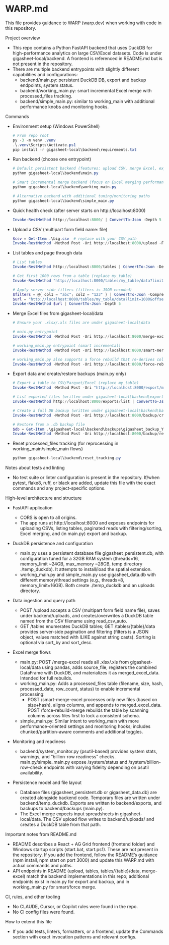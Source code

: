 # WARP.md

This file provides guidance to WARP (warp.dev) when working with code in this repository.

Project overview
- This repo contains a Python FastAPI backend that uses DuckDB for high-performance analytics on large CSV/Excel datasets. Code is under gigasheet-local/backend. A frontend is referenced in README.md but is not present in the repository.
- There are multiple backend entrypoints with slightly different capabilities and configurations:
  - backend/main.py: persistent DuckDB DB, export and backup endpoints, system status.
  - backend/working_main.py: smart incremental Excel merge with processed_files tracking.
  - backend/simple_main.py: similar to working_main with additional performance knobs and monitoring hooks.

Commands
- Environment setup (Windows PowerShell)
  ```powershell path=null start=null
  # From repo root
  py -3 -m venv .venv
  .\.venv\Scripts\Activate.ps1
  pip install -r gigasheet-local\backend\requirements.txt
  ```

- Run backend (choose one entrypoint)
  ```powershell path=null start=null
  # Default persistent backend (features: upload CSV, merge Excel, export, backup)
  python gigasheet-local\backend\main.py

  # Smart incremental merge backend (focus on Excel merging performance)
  python gigasheet-local\backend\working_main.py

  # Alternative backend with additional tuning/monitoring paths
  python gigasheet-local\backend\simple_main.py
  ```

- Quick health check (after server starts on http://localhost:8000)
  ```powershell path=null start=null
  Invoke-RestMethod http://localhost:8000/ | ConvertTo-Json -Depth 5
  ```

- Upload a CSV (multipart form field name: file)
  ```powershell path=null start=null
  $csv = Get-Item .\big.csv  # replace with your CSV path
  Invoke-RestMethod -Method Post -Uri http://localhost:8000/upload -Form @{ file = $csv } | ConvertTo-Json -Depth 5
  ```

- List tables and page through data
  ```powershell path=null start=null
  # List tables
  Invoke-RestMethod http://localhost:8000/tables | ConvertTo-Json -Depth 5

  # Get first 1000 rows from a table (replace my_table)
  Invoke-RestMethod "http://localhost:8000/tables/my_table/data?limit=1000&offset=0" | ConvertTo-Json -Depth 5

  # Apply server-side filters (filters is JSON-encoded)
  $filters = @{ col1 = "abc"; col2 = "123" } | ConvertTo-Json -Compress
  $url = "http://localhost:8000/tables/my_table/data?limit=1000&offset=0&filters=$([uri]::EscapeDataString($filters))"
  Invoke-RestMethod $url | ConvertTo-Json -Depth 5
  ```

- Merge Excel files from gigasheet-local/data
  ```powershell path=null start=null
  # Ensure your .xlsx/.xls files are under gigasheet-local\data

  # main.py entrypoint
  Invoke-RestMethod -Method Post -Uri http://localhost:8000/merge-excel | ConvertTo-Json -Depth 5

  # working_main.py entrypoint (smart incremental)
  Invoke-RestMethod -Method Post -Uri http://localhost:8000/smart-merge-excel | ConvertTo-Json -Depth 5

  # working_main.py also supports a force rebuild that re-derives columns
  Invoke-RestMethod -Method Post -Uri http://localhost:8000/force-rebuild-merge | ConvertTo-Json -Depth 5
  ```

- Export data and create/restore backups (main.py only)
  ```powershell path=null start=null
  # Export a table to CSV/Parquet/Excel (replace my_table)
  Invoke-RestMethod -Method Post -Uri "http://localhost:8000/export/my_table?format=parquet" | ConvertTo-Json -Depth 5

  # List exported files (written under gigasheet-local\backend\exports)
  Invoke-RestMethod http://localhost:8000/exports/list | ConvertTo-Json -Depth 5

  # Create a full DB backup (written under gigasheet-local\backend\backups)
  Invoke-RestMethod -Method Post -Uri http://localhost:8000/backup/create | ConvertTo-Json -Depth 5

  # Restore from a .db backup file
  $db = Get-Item .\gigasheet-local\backend\backups\gigasheet_backup_YYYYmmdd_HHMMSS.db
  Invoke-RestMethod -Method Post -Uri http://localhost:8000/backup/restore -Form @{ file = $db } | ConvertTo-Json -Depth 5
  ```

- Reset processed_files tracking (for reprocessing in working_main/simple_main flows)
  ```powershell path=null start=null
  python gigasheet-local\backend\reset_tracking.py
  ```

Notes about tests and linting
- No test suite or linter configuration is present in the repository. If/when pytest, flake8, ruff, or black are added, update this file with the exact commands and any project-specific options.

High-level architecture and structure
- FastAPI application
  - CORS is open to all origins.
  - The app runs at http://localhost:8000 and exposes endpoints for uploading CSVs, listing tables, paginated reads with filtering/sorting, Excel merging, and (in main.py) export and backup.

- DuckDB persistence and configuration
  - main.py uses a persistent database file gigasheet_persistent.db, with configuration tuned for a 32GB RAM system (threads=16, memory_limit ~24GB, max_memory ~28GB, temp directory ./temp_duckdb). It attempts to install/load the spatial extension.
  - working_main.py and simple_main.py use gigasheet_data.db with different memory/thread settings (e.g., threads=8, memory_limit=16GB). Both create ./temp_duckdb and an uploads directory.

- Data ingestion and query path
  - POST /upload accepts a CSV (multipart form field name file), saves under backend/uploads, and creates/overwrites a DuckDB table named from the CSV filename using read_csv_auto.
  - GET /tables enumerates DuckDB tables; GET /tables/{table}/data provides server-side pagination and filtering (filters is a JSON object, values matched with ILIKE against string casts). Sorting is optional via sort_by and sort_desc.

- Excel merge flows
  - main.py: POST /merge-excel reads all .xlsx/.xls from gigasheet-local/data using pandas, adds source_file, registers the combined DataFrame with DuckDB, and materializes it as merged_excel_data. Intended for full rebuilds.
  - working_main.py: Adds a processed_files table (filename, size, hash, processed_date, row_count, status) to enable incremental processing:
    - POST /smart-merge-excel processes only new files (based on size+hash), aligns columns, and appends to merged_excel_data. POST /force-rebuild-merge rebuilds the table by scanning columns across files first to lock a consistent schema.
  - simple_main.py: Similar intent to working_main with more performance-oriented settings and monitoring hooks; includes chunked/partition-aware comments and additional toggles.

- Monitoring and readiness
  - backend/system_monitor.py (psutil-based) provides system stats, warnings, and “billion-row readiness” checks. main.py/simple_main.py expose /system/status and /system/billion-row-check endpoints with varying fidelity depending on psutil availability.

- Persistence model and file layout
  - Database files (gigasheet_persistent.db or gigasheet_data.db) are created alongside backend code. Temporary files are written under backend/temp_duckdb. Exports are written to backend/exports, and backups to backend/backups (main.py).
  - The Excel merge expects input spreadsheets in gigasheet-local/data. The CSV upload flow writes to backend/uploads/ and creates a DuckDB table from that path.

Important notes from README.md
- README describes a React + AG Grid frontend (frontend folder) and Windows startup scripts (start.bat, start.ps1). These are not present in the repository. If you add the frontend, follow the README’s guidance (npm install, npm start on port 3000) and update this WARP.md with actual commands and paths.
- API endpoints in README (upload, tables, tables/{table}/data, merge-excel) match the backend implementations in this repo; additional endpoints exist in main.py for export and backup, and in working_main.py for smart/force merge.

CI, rules, and other tooling
- No CLAUDE, Cursor, or Copilot rules were found in the repo.
- No CI config files were found.

How to extend this file
- If you add tests, linters, formatters, or a frontend, update the Commands section with exact invocation patterns and relevant configs.

